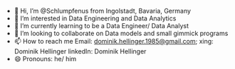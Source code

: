 - 👋 Hi, I’m @Schlumpfenus from Ingolstadt, Bavaria, Germany
- 👀 I’m interested in Data Engineering and Data Analytics
- 🌱 I’m currently learning to be a Data Engineer/ Data Analyst
- 💞️ I’m looking to collaborate on Data models and small gimmick programs
- 📫 How to reach me       Email:     dominik.hellinger.1985@gmail.com;
                            xing:      Dominik Hellinger
                            linkedIn:  Dominik Hellinger           
- 😄 Pronouns: he/ him


<!---
Schlumpfenus/Schlumpfenus is a ✨ special ✨ repository because its `README.md` (this file) appears on your GitHub profile.
You can click the Preview link to take a look at your changes.
--->
